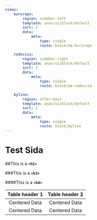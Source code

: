 ```yaml
---
views:
    kursrepo:
        region: sidebar-left
        template: anax/v2/block/default
        sort: 2
        data:
            meta:
                type: single
                route: block/om-kursrepo

    redovisa:
        region: sidebar-right
        template: anax/v2/block/default
        sort: 2
        data:
            meta:
                type: single
                route: block/om-redovisa

    byline:
        region: after-main
        template: anax/v2/block/default
        sort: 2
        data:
            meta:
                type: single
                route: block/byline
---
```


Test Sida
=========================

##This is a **`<h2>`**

###This is a **`<h3>`**

####This is a **`<h4>`**

| Table header 1  | Table header 2 |
|:---------------:|:--------------:|
| Centered Data   | Centered Data  |
| Centered Data   | Centered Data  |
